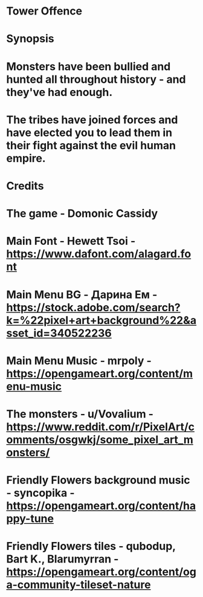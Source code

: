 # Tower Offence

# Synopsis

# Monsters have been bullied and hunted all throughout history - and they've had enough.

# The tribes have joined forces and have elected you to lead them in their fight against the evil human empire.

# Credits

# The game - Domonic Cassidy

# Main Font - Hewett Tsoi - https://www.dafont.com/alagard.font

# Main Menu BG - Дарина Ем - https://stock.adobe.com/search?k=%22pixel+art+background%22&asset_id=340522236

# Main Menu Music - mrpoly - https://opengameart.org/content/menu-music

# The monsters - u/Vovalium - https://www.reddit.com/r/PixelArt/comments/osgwkj/some_pixel_art_monsters/

# Friendly Flowers background music - syncopika - https://opengameart.org/content/happy-tune

# Friendly Flowers tiles - qubodup, Bart K., Blarumyrran - https://opengameart.org/content/oga-community-tileset-nature

